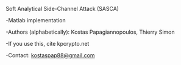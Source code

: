 Soft Analytical Side-Channel Attack (SASCA)

-Matlab implementation

-Authors (alphabetically): Kostas Papagiannopoulos, Thierry Simon

-If you use this, cite kpcrypto.net

-Contact: kostaspap88@gmail.com
